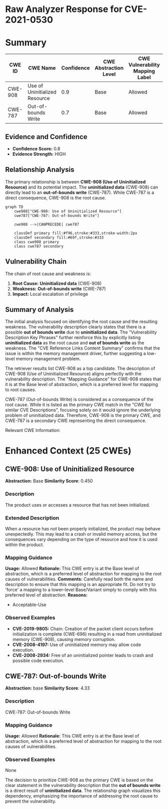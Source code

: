 # Raw Analyzer Response for CVE-2021-0530

# Summary
| CWE ID | CWE Name | Confidence | CWE Abstraction Level | CWE Vulnerability Mapping Label | CWE-Vulnerability Mapping Notes |
|---|---|---|---|---|---|
| CWE-908 | Use of Uninitialized Resource | 0.9 | Base | Allowed | Primary CWE |
| CWE-787 | Out-of-bounds Write | 0.7 | Base | Allowed | Secondary Candidate |

## Evidence and Confidence

*   **Confidence Score:** 0.8
*   **Evidence Strength:** HIGH

## Relationship Analysis
The primary relationship is between **CWE-908 (Use of Uninitialized Resource)** and its potential impact. The **uninitialized data** (CWE-908) can directly lead to an **out-of-bounds write** (CWE-787). While CWE-787 is a direct consequence, CWE-908 is the root cause.

```mermaid
graph TD
    cwe908["CWE-908: Use of Uninitialized Resource"]
    cwe787["CWE-787: Out-of-bounds Write"]

    cwe908 -->|CANPRECEDE| cwe787

    classDef primary fill:#f96,stroke:#333,stroke-width:2px
    classDef secondary fill:#69f,stroke:#333
    class cwe908 primary
    class cwe787 secondary
```

## Vulnerability Chain
The chain of root cause and weakness is:

1.  **Root Cause:** **Uninitialized data** (CWE-908)
2.  **Weakness:** **Out-of-bounds write** (CWE-787)
3.  **Impact:** Local escalation of privilege

## Summary of Analysis
The initial analysis focused on identifying the root cause and the resulting weakness. The vulnerability description clearly states that there is a possible **out of bounds write** due to **uninitialized data**. The "Vulnerability Description Key Phrases" further reinforce this by explicitly listing **uninitialized data** as the root cause and **out of bounds write** as the weakness. The "CVE Reference Links Content Summary" confirms that the issue is within the memory management driver, further suggesting a low-level memory management problem.

The retriever results list CWE-908 as a top candidate. The description of CWE-908 (Use of Uninitialized Resource) aligns perfectly with the vulnerability description. The "Mapping Guidance" for CWE-908 states that it is at the Base level of abstraction, which is a preferred level for mapping to root causes.

CWE-787 (Out-of-bounds Write) is considered as a consequence of the root cause. While it is listed as the primary CWE match in the "CWE for similar CVE Descriptions", focusing solely on it would ignore the underlying problem of uninitialized data. Therefore, CWE-908 is the primary CWE, and CWE-787 is a secondary CWE representing the direct consequence.

Relevant CWE Information:

# Enhanced Context (25 CWEs)

## CWE-908: Use of Uninitialized Resource
**Abstraction:** Base
**Similarity Score**: 0.450

### Description
The product uses or accesses a resource that has not been initialized.

### Extended Description
When a resource has not been properly initialized, the product may behave unexpectedly. This may lead to a crash or invalid memory access, but the consequences vary depending on the type of resource and how it is used within the product.

### Mapping Guidance
**Usage:** Allowed
**Rationale:** This CWE entry is at the Base level of abstraction, which is a preferred level of abstraction for mapping to the root causes of vulnerabilities.
**Comments:** Carefully read both the name and description to ensure that this mapping is an appropriate fit. Do not try to 'force' a mapping to a lower-level Base/Variant simply to comply with this preferred level of abstraction.
**Reasons:**
- Acceptable-Use

### Observed Examples
- **CVE-2019-9805:** Chain: Creation of the packet client occurs before initialization is complete (CWE-696) resulting in a read from uninitialized memory (CWE-908), causing memory corruption.
- **CVE-2008-4197:** Use of uninitialized memory may allow code execution.
- **CVE-2008-2934:** Free of an uninitialized pointer leads to crash and possible code execution.

## CWE-787: Out-of-bounds Write
**Abstraction:** base
**Similarity Score**: 4.33

### Description
CWE-787: Out-of-bounds Write

### Mapping Guidance
**Usage:** Allowed
**Rationale:** This CWE entry is at the Base level of abstraction, which is a preferred level of abstraction for mapping to the root causes of vulnerabilities.

### Observed Examples
None

The decision to prioritize CWE-908 as the primary CWE is based on the clear statement in the vulnerability description that the **out of bounds write** is a direct result of **uninitialized data**. The relationship graph visualizes this dependency, emphasizing the importance of addressing the root cause to prevent the vulnerability.